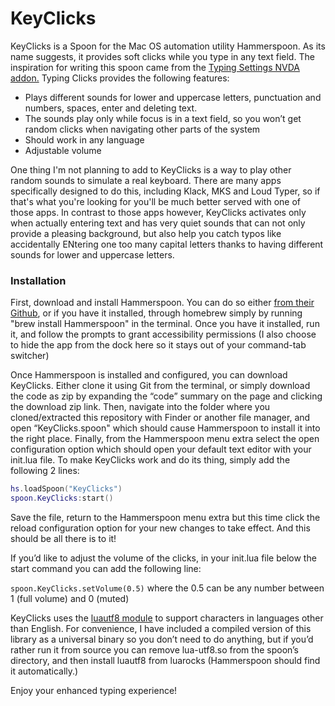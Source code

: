 # KeyClicks

KeyClicks is a Spoon for the Mac OS automation utility Hammerspoon. As its name suggests, it provides soft clicks while you type in any text field. The inspiration for writing this spoon came from the [Typing Settings NVDA addon.](https://github.com/abdallah-hader/typing_settings) Typing Clicks provides the following features:

- Plays different sounds for lower and uppercase letters, punctuation and numbers, spaces, enter and deleting text.
- The sounds play only while focus is in a text field, so you won’t get random clicks when navigating other parts of the system
- Should work in any language
- Adjustable volume

One thing I'm not planning to add to KeyClicks is a way to play other random sounds to simulate a real keyboard. There are many apps specifically designed to do this, including Klack, MKS and Loud Typer, so if that's what you're looking for you'll be much better served with one of those apps. In contrast to those apps however, KeyClicks activates only when actually entering text and has very quiet sounds that can not only provide a pleasing background, but also help you catch typos like accidentally ENtering one too many capital letters thanks to having different sounds for lower and uppercase letters.

### Installation

First, download and install Hammerspoon. You can do so either [from their Github](https://github.com/Hammerspoon/hammerspoon/releases/latest), or if you have it installed, through homebrew simply by running "brew install Hammerspoon" in the terminal. Once you have it installed, run it, and follow the prompts to grant accessibility permissions (I also choose to hide the app from the dock here so it stays out of your command-tab switcher)


Once Hammerspoon is installed and configured, you can download KeyClicks. Either clone it using Git from the terminal, or simply download the code as zip by expanding the “code” summary on the page and clicking the download zip link. Then, navigate into the folder where you cloned/extracted this repository with Finder or another file manager, and open “KeyClicks.spoon" which should cause Hammerspoon to install it into the right place. Finally, from the Hammerspoon menu extra select the open configuration option which should open your default text editor with your init.lua file. To make KeyClicks work and do its thing, simply add the following 2 lines:
```lua
hs.loadSpoon("KeyClicks")
spoon.KeyClicks:start()
```

Save the file, return to the Hammerspoon menu extra but this time click the reload configuration option for your new changes to take effect. And this should be all there is to it!

If you’d like to adjust the volume of the clicks, in your init.lua file below the start command you can add the following line:

`spoon.KeyClicks.setVolume(0.5)` where the 0.5 can be any number between 1 (full volume) and 0 (muted)

KeyClicks uses the [luautf8 module](https://github.com/starwing/luautf8) to support characters in languages other than English. For convenience, I have included a compiled version of this library as a universal binary so you don’t need to do anything, but if you’d rather run it from source you can remove lua-utf8.so from the spoon’s directory, and then install luautf8 from luarocks (Hammerspoon should find it automatically.)

Enjoy your enhanced typing experience!